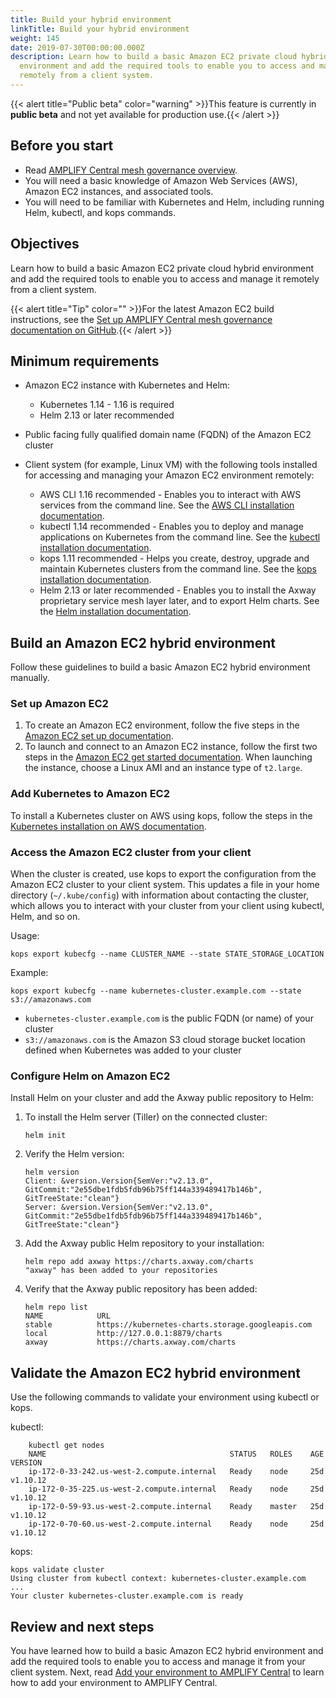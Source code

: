 ```yaml
---
title: Build your hybrid environment
linkTitle: Build your hybrid environment
weight: 145
date: 2019-07-30T00:00:00.000Z
description: Learn how to build a basic Amazon EC2 private cloud hybrid
  environment and add the required tools to enable you to access and manage it
  remotely from a client system.
---
```


{{< alert title="Public beta" color="warning" >}}This feature is currently in **public beta** and not yet available for production use.{{< /alert >}}

## Before you start

* Read [AMPLIFY Central mesh governance overview](/docs/central/mesh_management/).
* You will need a basic knowledge of Amazon Web Services (AWS), Amazon EC2 instances, and associated tools.
* You will need to be familiar with Kubernetes and Helm, including running Helm, kubectl, and kops commands.

## Objectives

Learn how to build a basic Amazon EC2 private cloud hybrid environment and add the required tools to enable you to access and manage it remotely from a client system.

{{< alert title="Tip" color="" >}}For the latest Amazon EC2 build instructions, see the [Set up AMPLIFY Central mesh governance documentation on GitHub](https://github.com/Axway/Setup-Amplify-Mesh-Governance).{{< /alert >}}

## Minimum requirements

* Amazon EC2 instance with Kubernetes and Helm:

    * Kubernetes 1.14 - 1.16 is required
    * Helm 2.13 or later recommended
* Public facing fully qualified domain name (FQDN) of the Amazon EC2 cluster
* Client system (for example, Linux VM) with the following tools installed for accessing and managing your Amazon EC2 environment remotely:

    * AWS CLI 1.16 recommended - Enables you to interact with AWS services from the command line. See the [AWS CLI installation documentation](https://docs.aws.amazon.com/cli/latest/userguide/li-chap-install.html).
    * kubectl 1.14 recommended - Enables you to deploy and manage applications on Kubernetes from the command line. See the [kubectl installation documentation](https://kubernetes.io/docs/tasks/tools/install-kubectl/).
    * kops 1.11 recommended - Helps you create, destroy, upgrade and maintain Kubernetes clusters from the command line. See the [kops installation documentation](https://github.com/kubernetes/kops/blob/master/docs/install.md).
    * Helm 2.13 or later recommended - Enables you to install the Axway proprietary service mesh layer later, and to export Helm charts. See the [Helm installation documentation](https://helm.sh/docs/using_helm/#installing-helm).

## Build an Amazon EC2 hybrid environment

Follow these guidelines to build a basic Amazon EC2 hybrid environment manually.

### Set up Amazon EC2

1. To create an Amazon EC2 environment, follow the five steps in the [Amazon EC2 set up documentation](https://docs.aws.amazon.com/AWSEC2/latest/UserGuide/get-set-up-for-amazon-ec2.html).
2. To launch and connect to an Amazon EC2 instance, follow the first two steps in the [Amazon EC2 get started documentation](https://docs.aws.amazon.com/AWSEC2/latest/UserGuide/EC2_GetStarted.html). When launching the instance, choose a Linux AMI and an instance type of `t2.large`.

### Add Kubernetes to Amazon EC2

To install a Kubernetes cluster on AWS using kops, follow the steps in the [Kubernetes installation on AWS documentation](https://kubernetes.io/docs/setup/custom-cloud/kops/).

### Access the Amazon EC2 cluster from your client

When the cluster is created, use kops to export the configuration from the Amazon EC2 cluster to your client system. This updates a file in your home directory (`~/.kube/config`) with information about contacting the cluster, which allows you to interact with your cluster from your client using kubectl, Helm, and so on.

Usage:

```
kops export kubecfg --name CLUSTER_NAME --state STATE_STORAGE_LOCATION
```

Example:

```
kops export kubecfg --name kubernetes-cluster.example.com --state s3://amazonaws.com
```

* `kubernetes-cluster.example.com` is the public FQDN (or name) of your cluster
* `s3://amazonaws.com` is the Amazon S3 cloud storage bucket location defined when Kubernetes was added to your cluster

### Configure Helm on Amazon EC2

Install Helm on your cluster and add the Axway public repository to Helm:

1. To install the Helm server (Tiller) on the connected cluster:

   ```
   helm init
   ```
2. Verify the Helm version:

   ```
   helm version
   Client: &version.Version{SemVer:"v2.13.0", GitCommit:"2e55dbe1fdb5fdb96b75ff144a339489417b146b", GitTreeState:"clean"}
   Server: &version.Version{SemVer:"v2.13.0", GitCommit:"2e55dbe1fdb5fdb96b75ff144a339489417b146b", GitTreeState:"clean"}
   ```
3. Add the Axway public Helm repository to your installation:

   ```
   helm repo add axway https://charts.axway.com/charts
   "axway" has been added to your repositories
   ```
4. Verify that the Axway public repository has been added:

   ```
   helm repo list
   NAME            URL
   stable          https://kubernetes-charts.storage.googleapis.com
   local           http://127.0.0.1:8879/charts
   axway           https://charts.axway.com/charts
   ```

## Validate the Amazon EC2 hybrid environment

Use the following commands to validate your environment using kubectl or kops.

kubectl:

```
    kubectl get nodes
    NAME                                         STATUS   ROLES    AGE   VERSION
    ip-172-0-33-242.us-west-2.compute.internal   Ready    node     25d   v1.10.12
    ip-172-0-35-225.us-west-2.compute.internal   Ready    node     25d   v1.10.12
    ip-172-0-59-93.us-west-2.compute.internal    Ready    master   25d   v1.10.12
    ip-172-0-70-60.us-west-2.compute.internal    Ready    node     25d   v1.10.12
```

kops:

```
kops validate cluster
Using cluster from kubectl context: kubernetes-cluster.example.com
...
Your cluster kubernetes-cluster.example.com is ready
```

## Review and next steps

You have learned how to build a basic Amazon EC2 hybrid environment and add the required tools to enable you to access and manage it from your client system. Next, read [Add your environment to AMPLIFY Central](/docs/central/mesh_management/add_env) to learn how to add your environment to AMPLIFY Central.
